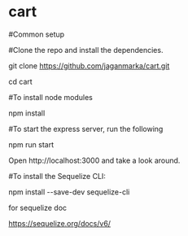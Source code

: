 # cart

#Common setup

#Clone the repo and install the dependencies.

git clone https://github.com/jaganmarka/cart.git

cd cart

#To install node modules

npm install 

#To start the express server, run the following

npm run start

Open http://localhost:3000 and take a look around.

#To install the Sequelize CLI:

npm install --save-dev sequelize-cli

for sequelize doc

https://sequelize.org/docs/v6/

